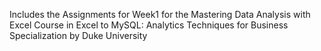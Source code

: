 Includes the Assignments for Week1 for the Mastering Data Analysis with Excel Course in Excel to MySQL: Analytics Techniques for Business Specialization by Duke University
